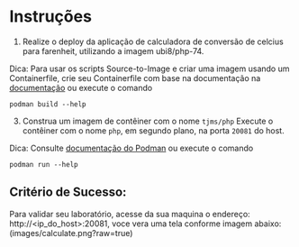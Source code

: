 # Instruções

1. Realize o deploy da aplicação de calculadora de conversão de celcius para farenheit, utilizando a imagem ubi8/php-74.

Dica: Para usar os scripts Source-to-Image e criar uma imagem usando um Containerfile, crie seu Containerfile com base na documentação na [documentação](https://catalog.redhat.com/software/containers/ubi8/php-74/5f521244e05bbcd88f128b63?container-tabs=overview) ou execute o comando
```
podman build --help
```

3. Construa um imagem de contêiner com o nome ```tjms/php```
Execute o contêiner com o nome ```php```, em segundo plano, na porta ```20081``` do host.

Dica: Consulte [documentação do Podman](https://docs.podman.io/en/latest/markdown/podman-run.1.html) ou execute o comando
```
podman run --help
```


## Critério de Sucesso:
Para validar seu laboratório, acesse da sua maquina o endereço: http://<ip_do_host>:20081, voce vera uma tela conforme imagem abaixo:
(images/calculate.png?raw=true)
